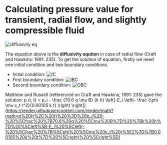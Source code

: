 # Calculating pressure value for transient, radial flow, and slightly compressible fluid

![diffusivity eq](https://render.githubusercontent.com/render/math?math=%5Cfrac%20%7B%5Cdelta%5E2%20p%7D%20%7B%5Cdelta%20y%5Er%7D%20%2B%20%5Cfrac%201%20r%20%5Cfrac%20%7B%5Cdelta%20p%7D%20%7B%5Cdelta%20r%7D%20%3D%20%5Cfrac%20%7B%20%5Cphi%20%5Cmu%20c_t%20%7D%20%7B0.0002637%20k%7D%20%5Cfrac%20%7B%5Cdelta%20p%7D%20%7B%5Cdelta%20r%7D)

The equation above is the **diffusivity eqution** in case of radial flow (Craft and Hawkins: 1991: 235). To get the solution of equation, firstly we need one initial condition and two boundary conditions.

- Initial condition: ![IC](https://render.githubusercontent.com/render/math?math=t%20%3D%200%2C%20p%20%3D%20pi)
- First boundary condition: ![IBC](https://render.githubusercontent.com/render/math?math=r%20%3D%20rw%2C%20q%20%3D%20-0.001127%20%5Cfrac%20%7Bk%20h%7D%20%7BB%20%5Cmu%7D%20(2%5Cpi%20r)%20%5Cleft(%5Cfrac%20%7B%5Cdelta%20p%7D%20%7B%5Cdelta%20r%7D%5Cright)_%7Br%20%3D%20rw%7D)
- Second boundary condition: ![OBC](https://render.githubusercontent.com/render/math?math=r%20%3D%20%5Cinfty%2C%20p%20%3D%20p_i)

Matthew and Russell (referenced on Craft and Hawkins, 1991: 235) gave the solution:
p (r, t) = p_i - \frac {70.6 q \mu B} {k h} \left\[-E_i \left(- \frac {\phi \mu c_t r^2}{0.00105 k t} \right) \right\]](https://render.githubusercontent.com/render/math?math=p%20(r%2C%20t)%20%3D%20p_i%20-%20%5Cfrac%20%7B70.6%20q%20%5Cmu%20B%7D%20%7Bk%20h%7D%20%5Cleft%5B-E_i%20%5Cleft(-%20%5Cfrac%20%7B%5Cphi%20%5Cmu%20c_t%20r%5E2%7D%7B0.00105%20k%20t%7D%20%5Cright)%20%5Cright%5D)

